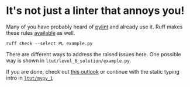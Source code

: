 # It's not just a linter that annoys you! 

Many of you have probably heard of [pylint](https://github.com/pylint-dev/pylint) and already use it.
Ruff makes these rules [available](https://docs.astral.sh/ruff/rules/#pylint-pl) as well.

```
ruff check --select PL example.py
```

There are different ways to address the raised issues here.
One possible way is shown in `ltut/level_6_solution/example.py`.

If you are done, check out [this outlook](https://github.com/dobraczka/linting-tutorial/blob/main/WhatsNext.md) or continue with the static typing intro in [`ltut/mypy_1`](https://github.com/dobraczka/linting-tutorial/blob/main/ltut/mypy_1)
